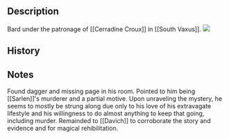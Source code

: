 ## Description
Bard under the patronage of [[Cerradine Croux]] in [[South Vaxus]].
![](https://s3.amazonaws.com/files.d20.io/images/317685107/FOZahPY8GyPvnQJlpUozLA/med.jpg?1670543298)

## History


## Notes
Found dagger and missing page in his room. Pointed to him being [[Sarlen]]'s murderer and a partial motive.
Upon unraveling the mystery, he seems to mostly be strung along due only to his love of his extravagate lifestyle and his willingness to do almost anything to keep that going, including murder. Remainded to [[Davich]] to corroborate the story and evidence and for magical rehibilitation.